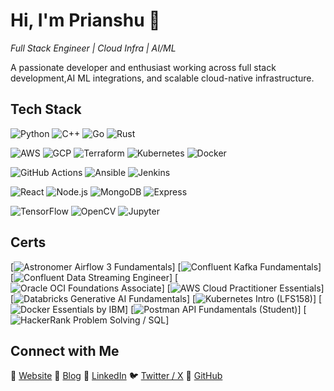
 <h1>Hi, I'm Prianshu 👋</h1>
  <p><i> Full Stack Engineer | Cloud Infra | AI/ML </i></p>
</div>

 A passionate developer and enthusiast working across full stack development,AI ML integrations, and scalable cloud-native infrastructure.


## Tech Stack 

<!-- Languages -->
![Python](https://img.shields.io/badge/-Python-3776AB?style=for-the-badge&logo=python&logoColor=white)
![C++](https://img.shields.io/badge/-C++-00599C?style=for-the-badge&logo=cplusplus&logoColor=white)
![Go](https://img.shields.io/badge/-Go-00ADD8?style=for-the-badge&logo=go)
![Rust](https://img.shields.io/badge/-Rust-000000?style=for-the-badge&logo=rust)

<!-- Cloud & Infra -->
![AWS](https://img.shields.io/badge/-AWS-232F3E?style=for-the-badge&logo=amazonaws)
![GCP](https://img.shields.io/badge/-GCP-4285F4?style=for-the-badge&logo=googlecloud)
![Terraform](https://img.shields.io/badge/-Terraform-623CE4?style=for-the-badge&logo=terraform)
![Kubernetes](https://img.shields.io/badge/-Kubernetes-326CE5?style=for-the-badge&logo=kubernetes)
![Docker](https://img.shields.io/badge/-Docker-2496ED?style=for-the-badge&logo=docker)

<!-- DevOps & CI/CD -->
![GitHub Actions](https://img.shields.io/badge/-GitHub%20Actions-2088FF?style=for-the-badge&logo=githubactions)
![Ansible](https://img.shields.io/badge/-Ansible-EE0000?style=for-the-badge&logo=ansible)
![Jenkins](https://img.shields.io/badge/-Jenkins-D24939?style=for-the-badge&logo=jenkins)

<!-- Web Dev -->
![React](https://img.shields.io/badge/-React-61DAFB?style=for-the-badge&logo=react)
![Node.js](https://img.shields.io/badge/-Node.js-339933?style=for-the-badge&logo=nodedotjs)
![MongoDB](https://img.shields.io/badge/-MongoDB-47A248?style=for-the-badge&logo=mongodb)
![Express](https://img.shields.io/badge/-Express-000000?style=for-the-badge&logo=express)

<!-- ML/LLM -->
![TensorFlow](https://img.shields.io/badge/-TensorFlow-FF6F00?style=for-the-badge&logo=tensorflow)
![OpenCV](https://img.shields.io/badge/-OpenCV-5C3EE8?style=for-the-badge&logo=opencv)
![Jupyter](https://img.shields.io/badge/-Jupyter-F37626?style=for-the-badge&logo=jupyter)

## Certs
 [![Astronomer Airflow 3 Fundamentals](https://img.shields.io/badge/Airflow%203%20Fundamentals-Astronomer-blue?style=for-the-badge&logo=apacheairflow&logoColor=white)]
[![Confluent Kafka Fundamentals](https://img.shields.io/badge/Kafka%20Fundamentals-Confluent-lightgrey?style=for-the-badge&logo=apachekafka&logoColor=white)]
[![Confluent Data Streaming Engineer](https://img.shields.io/badge/Data%20Streaming%20Engineer-Confluent-orange?style=for-the-badge&logo=confluent&logoColor=white)]
[![Oracle OCI Foundations Associate](https://img.shields.io/badge/OCI%20Foundations%20Associate-Oracle-red?style=for-the-badge&logo=oracle&logoColor=white)]
[![AWS Cloud Practitioner Essentials](https://img.shields.io/badge/AWS%20Cloud%20Practitioner-Essentials-orange?style=for-the-badge&logo=amazonaws&logoColor=white)]
[![Databricks Generative AI Fundamentals](https://img.shields.io/badge/Generative%20AI%20Fundamentals-Databricks-lightblue?style=for-the-badge&logo=databricks&logoColor=white)]
[![Kubernetes Intro (LFS158)](https://img.shields.io/badge/Kubernetes%20Intro-LinuxFoundation-blue?style=for-the-badge&logo=kubernetes&logoColor=white)]
[![Docker Essentials by IBM](https://img.shields.io/badge/Docker%20Essentials-IBM-cyan?style=for-the-badge&logo=docker&logoColor=white)]
[![Postman API Fundamentals (Student)](https://img.shields.io/badge/API%20Fundamentals-Postman-brightgreen?style=for-the-badge&logo=postman&logoColor=white)]
[![HackerRank Problem Solving / SQL](https://img.shields.io/badge/Problem%20Solving%20%2F%20SQL-HackerRank-purple?style=for-the-badge&logo=hackerrank&logoColor=white)]


## Connect with Me

🔗 [Website](https://personal-website-gamma-black.vercel.app/) 📝 [Blog](https://prianshu-404daily.hashnode.dev/) 💼 [LinkedIn](https://www.linkedin.com/in/prianshu-mukherjee-238072209/) 🐦 [Twitter / X](https://x.com/prianshuxd) 🧠 [GitHub](https://github.com/Prianshu-git)

